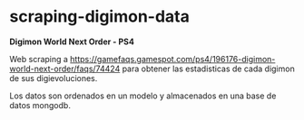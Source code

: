 # scraping-digimon-data

**Digimon World Next Order - PS4**

Web scraping a https://gamefaqs.gamespot.com/ps4/196176-digimon-world-next-order/faqs/74424 para obtener las estadisticas de cada digimon de sus digievoluciones.

Los datos son ordenados en un modelo y almacenados en una base de datos mongodb.

